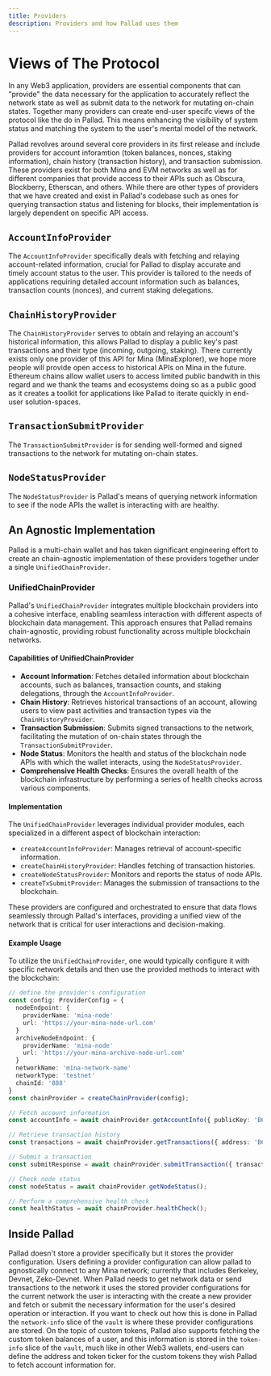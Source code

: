 ```yaml
---
title: Providers
description: Providers and how Pallad uses them
---
```


# Views of The Protocol

In any Web3 application, providers are essential components that can "provide" the data necessary for the application to accurately reflect the network state as well as submit data to the network for mutating on-chain states. Together many providers can create end-user specifc views of the protocol like the do in Pallad. This means enhancing the visibility of system status and matching the system to the user's mental model of the network.

Pallad revolves around several core providers in its first release and include providers for account inforamtion (token balances, nonces, staking information), chain history (transaction history), and transaction submission. These providers exist for both Mina and EVM networks as well as for different companies that provide access to their APIs such as Obscura, Blockberry, Etherscan, and others. While there are other types of providers that we have created and exist in Pallad's codebase such as ones for querying transaction status and listening for blocks, their implementation is largely dependent on specific API access.

## `AccountInfoProvider`

The `AccountInfoProvider` specifically deals with fetching and relaying account-related information, crucial for Pallad to display accurate and timely account status to the user. This provider is tailored to the needs of applications requiring detailed account information such as balances, transaction counts (nonces), and current staking delegations.

## `ChainHistoryProvider`

The `ChainHistoryProvider` serves to obtain and relaying an account's historical information, this allows Pallad to display a public key's past transactions and their type (incoming, outgoing, staking). There currently exists only one provider of this API for Mina (MinaExplorer), we hope more people will provide open access to historical APIs on Mina in the future. Ethereum chains allow wallet users to access limited public bandwith in this regard and we thank the teams and ecosystems doing so as a public good as it creates a toolkit for applications like Pallad to iterate quickly in end-user solution-spaces.

## `TransactionSubmitProvider`

The `TransactionSubmitProvider` is for sending well-formed and signed transactions to the network for mutating on-chain states.

## `NodeStatusProvider`

The `NodeStatusProvider` is Pallad's means of querying network information to see if the node APIs the wallet is interacting with are healthy.

## An Agnostic Implementation

Pallad is a multi-chain wallet and has taken significant engineering effort to create an chain-agnostic implementation of these providers together under a single `UnifiedChainProvider`.

### UnifiedChainProvider

Pallad's `UnifiedChainProvider` integrates multiple blockchain providers into a cohesive interface, enabling seamless interaction with different aspects of blockchain data management. This approach ensures that Pallad remains chain-agnostic, providing robust functionality across multiple blockchain networks.

#### Capabilities of UnifiedChainProvider

- **Account Information**: Fetches detailed information about blockchain accounts, such as balances, transaction counts, and staking delegations, through the `AccountInfoProvider`.
- **Chain History**: Retrieves historical transactions of an account, allowing users to view past activities and transaction types via the `ChainHistoryProvider`.
- **Transaction Submission**: Submits signed transactions to the network, facilitating the mutation of on-chain states through the `TransactionSubmitProvider`.
- **Node Status**: Monitors the health and status of the blockchain node APIs with which the wallet interacts, using the `NodeStatusProvider`.
- **Comprehensive Health Checks**: Ensures the overall health of the blockchain infrastructure by performing a series of health checks across various components.

#### Implementation

The `UnifiedChainProvider` leverages individual provider modules, each specialized in a different aspect of blockchain interaction:
- `createAccountInfoProvider`: Manages retrieval of account-specific information.
- `createChainHistoryProvider`: Handles fetching of transaction histories.
- `createNodeStatusProvider`: Monitors and reports the status of node APIs.
- `createTxSubmitProvider`: Manages the submission of transactions to the blockchain.

These providers are configured and orchestrated to ensure that data flows seamlessly through Pallad's interfaces, providing a unified view of the network that is critical for user interactions and decision-making.

#### Example Usage

To utilize the `UnifiedChainProvider`, one would typically configure it with specific network details and then use the provided methods to interact with the blockchain:

```typescript
// define the provider's configuration
const config: ProviderConfig = {
  nodeEndpoint: {
    providerName: 'mina-node'
    url: 'https://your-mina-node-url.com'
  }
  archiveNodeEndpoint: {
    providerName: 'mina-node'
    url: 'https://your-mina-archive-node-url.com'
  }
  networkName: 'mina-network-name'
  networkType: 'testnet' 
  chainId: '888'
}
const chainProvider = createChainProvider(config);

// Fetch account information
const accountInfo = await chainProvider.getAccountInfo({ publicKey: 'B62..fj' });

// Retrieve transaction history
const transactions = await chainProvider.getTransactions({ address: 'B62..fj' });

// Submit a transaction
const submitResponse = await chainProvider.submitTransaction({ transactionData: '0x...' });

// Check node status
const nodeStatus = await chainProvider.getNodeStatus();

// Perform a comprehensive health check
const healthStatus = await chainProvider.healthCheck();
```

## Inside Pallad
Pallad doesn't store a provider specifically but it stores the provider configuration. Users defining a provider configuration can allow pallad to agnostically connect to any Mina network; currently that includes Berkeley, Devnet, Zeko-Devnet. When Pallad needs to get network data or send transactions to the network it uses the stored provider configurations for the current network the user is interacting with the create a new provider and fetch or submit the necessary information for the user's desired operation or interaction. If you want to check out how this is done in Pallad the `network-info` slice of the `vault` is where these provider configurations are stored. On the topic of custom tokens, Pallad also supports fetching the custom token balances of a user, and this information is stored in the `token-info` slice of the `vault`, much like in other Web3 wallets, end-users can define the address and token ticker for the custom tokens they wish Pallad to fetch account information for.